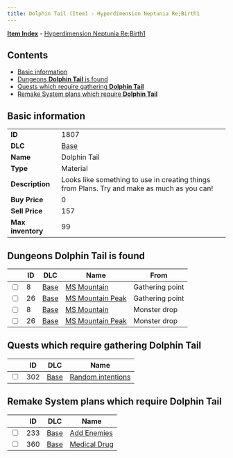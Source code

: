 ```yaml
---
title: Dolphin Tail (Item) - Hyperdimension Neptunia Re;Birth1
---
```


[**Item Index**](/neptunia/rb1/item/index.html) - [Hyperdimension Neptunia Re;Birth1](/neptunia/rb1)

## Contents

- [Basic information](#basic-information)
- [Dungeons **Dolphin Tail** is found](#dungeons-dolphin-tail-is-found)
- [Quests which require gathering **Dolphin Tail**](#quests-which-require-gathering-dolphin-tail)
- [Remake System plans which require **Dolphin Tail**](#remake-system-plans-which-require-dolphin-tail)

## Basic information

|   |   |
| -- | -- |
| **ID** | 1807 |
| **DLC** | [Base](/neptunia/rb1/dlc/1-base.html) |
| **Name** | Dolphin Tail |
| **Type** | Material |
| **Description** | Looks like something to use in creating things from Plans. Try and make as much as you can! |
| **Buy Price** | 0 |
| **Sell Price** | 157 |
| **Max inventory** | 99 |


## Dungeons **Dolphin Tail** is found

|    | ID | DLC | Name | From |
| -- | -- | --- | ---- | ---- |
| <input type="checkbox" id="rb1-dungeon-1-8" class="trackbox" /> | 8 | [Base](/neptunia/rb1/dlc/1-base.html) | [MS Mountain](/neptunia/rb1/dungeon/1-8-ms-mountain.html) | Gathering point |
| <input type="checkbox" id="rb1-dungeon-1-26" class="trackbox" /> | 26 | [Base](/neptunia/rb1/dlc/1-base.html) | [MS Mountain Peak](/neptunia/rb1/dungeon/1-26-ms-mountain-peak.html) | Gathering point |
| <input type="checkbox" id="rb1-dungeon-1-8" class="trackbox" /> | 8 | [Base](/neptunia/rb1/dlc/1-base.html) | [MS Mountain](/neptunia/rb1/dungeon/1-8-ms-mountain.html) | Monster drop |
| <input type="checkbox" id="rb1-dungeon-1-26" class="trackbox" /> | 26 | [Base](/neptunia/rb1/dlc/1-base.html) | [MS Mountain Peak](/neptunia/rb1/dungeon/1-26-ms-mountain-peak.html) | Monster drop |


## Quests which require gathering **Dolphin Tail**

|    | ID | DLC | Name |
| -- | -- | --- | ---- |
| <input type="checkbox" id="rb1-quest-1-302" class="trackbox" /> | 302 | [Base](/neptunia/rb1/dlc/1-base.html) | [Random intentions](/neptunia/rb1/quest/1-302-random-intentions.html) |


## Remake System plans which require **Dolphin Tail**

|    | ID | DLC | Name |
| -- | -- | --- | ---- |
| <input type="checkbox" id="rb1-quest-1-233" class="trackbox" /> | 233 | [Base](/neptunia/rb1/dlc/1-base.html) | [Add Enemies](/neptunia/rb1/quest/1-233-add-enemies.html) |
| <input type="checkbox" id="rb1-quest-1-360" class="trackbox" /> | 360 | [Base](/neptunia/rb1/dlc/1-base.html) | [Medical Drug](/neptunia/rb1/quest/1-360-medical-drug.html) |
